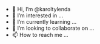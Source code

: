 - 👋 Hi, I’m @karoltylenda
- 👀 I’m interested in ...
- 🌱 I’m currently learning ...
- 💞️ I’m looking to collaborate on ...
- 📫 How to reach me ...

<!---
karoltylenda/karoltylenda is a ✨ special ✨ repository because its `README.md` (this file) appears on your GitHub profile.
You can click the Preview link to take a look at your changes.
--->
